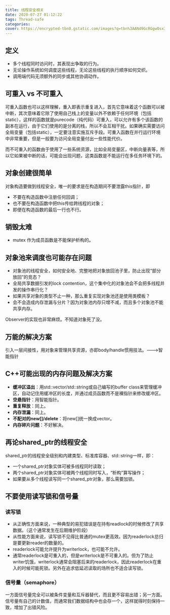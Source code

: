 ```yaml
---
title: 线程安全相关
date: 2020-07-27 01:12:22
tags: Thread-safe
categories:
cover: https://encrypted-tbn0.gstatic.com/images?q=tbn%3AANd9GcRGgwOsx3UW-BNAUo7p770__27WOKfa-OUXnQ&usqp=CAU
---
```

<meta name="referrer" content="no-referrer" />

## 定义

- 多个线程同时访问时，其表现出争取的行为。
- 无论操作系统如何调度这些线程，无论这些线程的执行顺序如何交织。
- 调用端代码无须额外的同步或其他协调动作。



## 可重入 vs 不可重入

可重入函数也可以这样理解，重入即表示重复进入，首先它意味着这个函数可以被中断，其次意味着它除了使用自己栈上的变量以外不依赖于任何环境（包括static），这样的函数就是purecode（纯代码）可重入，可以允许有多个该函数的副本在运行，由于它们使用的是分离的栈，所以不会互相干扰。如果确实需要访问全局变量（包括static），一定要注意实施互斥手段。可重入函数在并行运行环境中非常重要，但是一般要为访问全局变量付出一些性能代价。

而不可重入的函数由于使用了一些系统资源，比如全局变量区，中断向量表等，所以它如果被中断的话，可能会出现问题，这类函数是不能运行在多任务环境下的。



## 对象创建很简单

对象构造要做到线程安全，唯一的要求是在构造期间不要泄露this指针，即

- 不要在构造函数中注册任何回调；
- 也不要在构造函数中把this传给跨线程的对象；
- 即便在构造函数的最后一行也不行。



## 销毁太难

- mutex 作为成员函数是不能保护析构的。



## 对象池来调度也可能存在问题

- 对象池的线程安全，如何安全地、完整地把对象放回池子里，防止出现“部分放回”的竞态？
- 全局共享数据引发的lock contention，这个集中化的对象池会不会把多线程并发的操作串行化？
- 如果共享对象的类型不止一种，那么重复实现对象池还是使用类模板？
- 会不会造成内存泄漏与分片？因为对象池内存只增不减，而且多个对象池不能共享内存。

Observer的实现也非常麻烦。不知道对象死了没。



## 万能的解决方案

引入一层间接性，用对象来管理共享资源，亦即body/handle惯用技法。--->智能指针



## C++可能出现的内存问题及解决方案

- **缓冲区溢出**：用std::vector<char>/std::string或自己编写的buffer class来管理缓冲区，自动记住用缓冲区的长度，并通过成员函数而不是裸指针来修改缓冲区。
- **空悬指针**：用智能指针。
- **重复释放**：同上。
- **内存泄漏**：同上。
- **不配对的new[]/delete**：将new[]统一换成vector。
- **内存碎片问题**：不好解决。



## 再论shared_ptr的线程安全

shared_ptr的线程安全级别和内建类型、标准库容器、std::string一样，即：

- 一个shared_ptr对象实体可被多线程同时读取；
- 两个shared_ptr对象实体可被两个线程同时写入，“析构”算写操作；
- 如果要从多个线程读写同一个shared_ptr对象，那么需要加锁。

## 不要使用读写锁和信号量

### 读写锁

- 从正确性方面来说，一种典型的易犯错误是在持有readlock的时候修改了共享数据。（这个通常发生在后期维护阶段）
- 从性能方面来说，读写锁不见得比普通的mutex更高效。因为readerlock总归是要更新reader的数量的。
- readerlock可能允许提升为writerlock，也可能不允许。
- 通常readerlock是可重入的，但是writerlock是不可重入的。但为了防止writer饥饿，writerlock通常会阻塞后来的readerlock，因此readerlock在重入的时候可能死锁。另外在追求低延迟读取的场所也不适合读写锁。

### 信号量（semaphore）

一方面信号量完全可以被条件变量和互斥器替代，而且更不容易出错；另一方面。信号量有自己的计数值，而通常我们数据结构中也会存一个，这样就得时刻保持一致，增加了出错风险。

